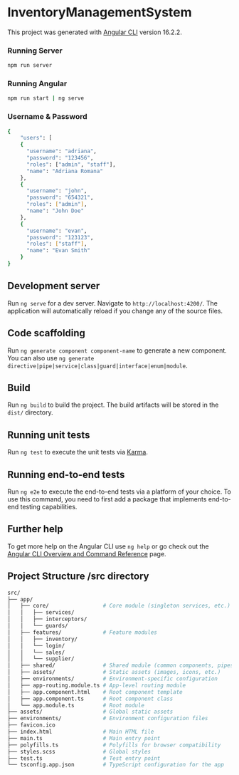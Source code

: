 # InventoryManagementSystem

This project was generated with [Angular CLI](https://github.com/angular/angular-cli) version 16.2.2.

### Running Server
```bash
npm run server
````

### Running Angular
```bash
npm run start | ng serve
````

### Username & Password
```bash
{
    "users": [
    {
      "username": "adriana",
      "password": "123456",
      "roles": ["admin", "staff"],
      "name": "Adriana Romana"
    },
    {
      "username": "john",
      "password": "654321",
      "roles": ["admin"],
      "name": "John Doe"
    },
    {
      "username": "evan",
      "password": "123123",
      "roles": ["staff"],
      "name": "Evan Smith"
    }
}
````

## Development server

Run `ng serve` for a dev server. Navigate to `http://localhost:4200/`. The application will automatically reload if you change any of the source files.

## Code scaffolding

Run `ng generate component component-name` to generate a new component. You can also use `ng generate directive|pipe|service|class|guard|interface|enum|module`.

## Build

Run `ng build` to build the project. The build artifacts will be stored in the `dist/` directory.

## Running unit tests

Run `ng test` to execute the unit tests via [Karma](https://karma-runner.github.io).

## Running end-to-end tests

Run `ng e2e` to execute the end-to-end tests via a platform of your choice. To use this command, you need to first add a package that implements end-to-end testing capabilities.

## Further help

To get more help on the Angular CLI use `ng help` or go check out the [Angular CLI Overview and Command Reference](https://angular.io/cli) page.

## Project Structure /src directory
```bash
src/
├── app/
│   ├── core/                 # Core module (singleton services, etc.)
│   │   ├── services/
│   │   ├── interceptors/
│   │   └── guards/
│   ├── features/             # Feature modules
│   │   ├── inventory/
│   │   └── login/
│   │   └── sales/
│   │   └── supplier/
│   ├── shared/               # Shared module (common components, pipes, directives)
│   ├── assets/               # Static assets (images, icons, etc.)
│   ├── environments/         # Environment-specific configuration
│   ├── app-routing.module.ts # App-level routing module
│   ├── app.component.html    # Root component template
│   ├── app.component.ts      # Root component class
│   └── app.module.ts         # Root module
├── assets/                   # Global static assets
├── environments/             # Environment configuration files
├── favicon.ico
├── index.html                # Main HTML file
├── main.ts                   # Main entry point
├── polyfills.ts              # Polyfills for browser compatibility
├── styles.scss               # Global styles
├── test.ts                   # Test entry point
└── tsconfig.app.json         # TypeScript configuration for the app

```
